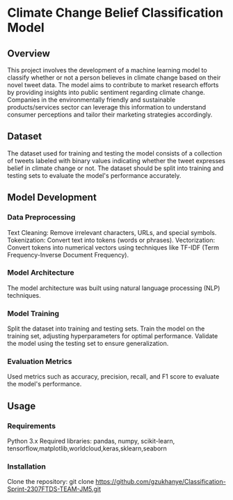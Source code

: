 # Climate Change Belief Classification Model


## Overview
This project involves the development of a machine learning model to classify whether or not a person believes in climate change based on their novel tweet data. The model aims to contribute to market research efforts by providing insights into public sentiment regarding climate change. Companies in the environmentally friendly and sustainable products/services sector can leverage this information to understand consumer perceptions and tailor their marketing strategies accordingly.

## Dataset
The dataset used for training and testing the model consists of a collection of tweets labeled with binary values indicating whether the tweet expresses belief in climate change or not. The dataset should be split into training and testing sets to evaluate the model's performance accurately.

## Model Development
### Data Preprocessing
Text Cleaning: Remove irrelevant characters, URLs, and special symbols.
Tokenization: Convert text into tokens (words or phrases).
Vectorization: Convert tokens into numerical vectors using techniques like TF-IDF (Term Frequency-Inverse Document Frequency).

### Model Architecture
The model architecture was built using natural language processing (NLP) techniques.

### Model Training
Split the dataset into training and testing sets.
Train the model on the training set, adjusting hyperparameters for optimal performance.
Validate the model using the testing set to ensure generalization.

### Evaluation Metrics
Used metrics such as accuracy, precision, recall, and F1 score to evaluate the model's performance.

## Usage
### Requirements
Python 3.x
Required libraries: pandas, numpy, scikit-learn, tensorflow,matplotlib,worldcloud,keras,sklearn,seaborn

### Installation
Clone the repository: git clone https://github.com/gzukhanye/Classification-Sprint-2307FTDS-TEAM-JM5.git
